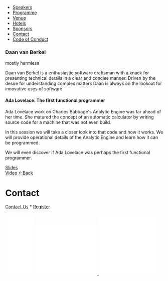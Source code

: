 *   [Speakers](/lambdadays2015/#speakers)
*   [Programme](/lambdadays2015/#programme)
*   [Venue](/lambdadays2015/#venue)
*   [Hotels](/lambdadays2015/#hotels)
*   [Sponsors](/lambdadays2015/#sponsors)
*   [Contact](/lambdadays2015/#contact)
*   [Code of Conduct](/lambdadays2015/about#code-of-conduct)

  

### Daan van Berkel

mostly harmless  

Daan van Berkel is a enthusiastic software craftsman with a knack for presenting technical details in a clear and concise manner. Driven by the desire for understanding complex matters Daan is always on the lookout for innovative uses of software

#### Ada Lovelace: The first functional programmer

Ada Lovelace work on Charles Babbage's Analytic Engine was far ahead of her time. She matured the concept of an automatic calculator by writing source code for a machine that was not even build.  
  
In this session we will take a closer look into that code and how it works. We will provide operational details of the Analytic Engine and learn how it can be programmed.  
  
We will even discover if Ada Lovelace was perhaps the first functional programmer.

[Slides](http://analytic-engine.github.io/lambda-days.2015/)  
[Video](https://youtu.be/PE3LM3bwCCE) [←Back](/lambdadays2015)

# Contact

[Contact Us](https://www.lambdadays.org/lambdadays2020/#contact) \* [Register](https://www.lambdadays.org/lambdadays2020/#register)

 [![facebook icon](/static/upload/media/1407736708498708fb_glowna.png)](https://www.facebook.com/events/624296757687805/?context=create&source=49) [ ![twitter icon](/static/upload/media/1407736735506811tw_glowna.png) ](https://twitter.com/LambdaDays) [![lanyrd icon](/static/upload/media/1407736760562017l_glowna.png)](http://lanyrd.com/2015/lambdadays/) 
